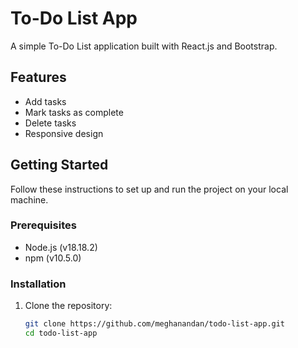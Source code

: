 # To-Do List App

A simple To-Do List application built with React.js and Bootstrap.

## Features

- Add tasks
- Mark tasks as complete
- Delete tasks
- Responsive design

## Getting Started

Follow these instructions to set up and run the project on your local machine.

### Prerequisites

- Node.js (v18.18.2)
- npm (v10.5.0)

### Installation

1. Clone the repository:
   ```bash
   git clone https://github.com/meghanandan/todo-list-app.git
   cd todo-list-app
